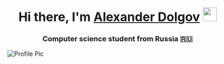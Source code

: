 <h1 align="center">Hi there, I'm <a href="https://vk.com/id166804538" target="_blank">Alexander Dolgov</a> 
<img src="https://github.com/blackcater/blackcater/raw/main/images/Hi.gif" height="32"/></h1>
<h3 align="center">Computer science student from Russia 🇷🇺</h3>
<img src=""https://user-images.githubusercontent.com/104396970/191608158-73dc694d-05ca-415e-85d7-b9dd0dba32be.jpg"" alt="Profile Pic" class="rounded" />
